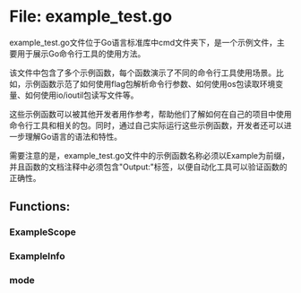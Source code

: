# File: example_test.go

example_test.go文件位于Go语言标准库中cmd文件夹下，是一个示例文件，主要用于展示Go命令行工具的使用方法。

该文件中包含了多个示例函数，每个函数演示了不同的命令行工具使用场景。比如，示例函数示范了如何使用flag包解析命令行参数、如何使用os包读取环境变量、如何使用io/ioutil包读写文件等。

这些示例函数可以被其他开发者用作参考，帮助他们了解如何在自己的项目中使用命令行工具和相关的包。同时，通过自己实际运行这些示例函数，开发者还可以进一步理解Go语言的语法和特性。

需要注意的是，example_test.go文件中的示例函数名称必须以Example为前缀，并且函数的文档注释中必须包含"Output:"标签，以便自动化工具可以验证函数的正确性。

## Functions:

### ExampleScope





### ExampleInfo





### mode





